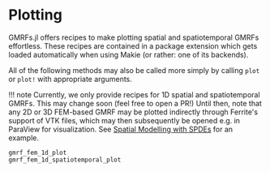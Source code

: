# Plotting

GMRFs.jl offers recipes to make plotting spatial and spatiotemporal GMRFs effortless.
These recipes are contained in a package extension which gets loaded automatically when using Makie (or rather: one of its backends).

All of the following methods may also be called more simply by calling `plot`
or `plot!` with appropriate arguments.

!!! note
    Currently, we only provide recipes for 1D spatial and spatiotemporal GMRFs.
    This may change soon (feel free to open a PR!)
    Until then, note that any 2D or 3D FEM-based GMRF may be plotted indirectly
    through Ferrite's support of VTK files, which may then subsequently be
    opened e.g. in ParaView for visualization.
    See [Spatial Modelling with SPDEs](@ref) for an example.
    

```@docs
gmrf_fem_1d_plot
gmrf_fem_1d_spatiotemporal_plot
```

